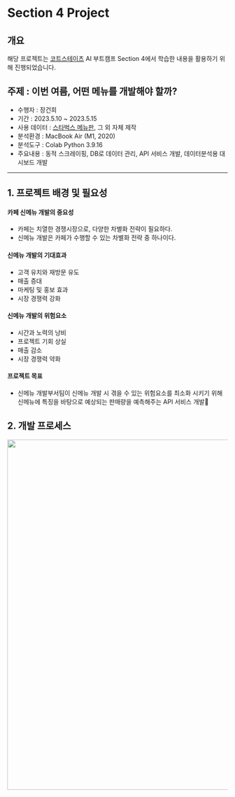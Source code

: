# Section 4 Project

## 개요
해당 프로젝트는 [코트스테이츠](https://github.com/codestates) AI 부트캠프 Section 4에서 학습한 내용을 활용하기 위해 진행되었습니다.

## 주제 : 이번 여름, 어떤 메뉴를 개발해야 할까?
* 수행자 : 장건희
* 기간 : 2023.5.10 ~ 2023.5.15
* 사용 데이터 : [스타벅스 메뉴판](https://www.starbucks.co.kr/menu/drink_list.do), 그 외 자체 제작
* 분석환경 : MacBook Air (M1, 2020)
* 분석도구 : Colab Python 3.9.16
* 주요내용 : 동적 스크레이핑, DB로 데이터 관리, API 서비스 개발, 데이터분석용 대시보드 개발
* * *

## 1. 프로젝트 배경 및 필요성

#### 카페 신메뉴 개발의 중요성
- 카페는 치열한 경쟁시장으로, 다양한 차별화 전략이 필요하다.
- 신메뉴 개발은 카페가 수행할 수 있는 차별화 전략 중 하나이다.

#### 신메뉴 개발의 기대효과
- 고객 유치와 재방문 유도
- 매출 증대
- 마케팅 및 홍보 효과
- 시장 경쟁력 강화

#### 신메뉴 개발의 위험요소
- 시간과 노력의 낭비
- 프로젝트 기회 상실
- 매출 감소
- 시장 경쟁력 약화

#### 프로젝트 목표
- 신메뉴 개발부서팀이 신메뉴 개발 시 겪을 수 있는 위험요소를 최소화 시키기 위해 신메뉴에 특징을 바탕으로 예상되는 판매량을 예측해주는 API 서비스 개발

## 2. 개발 프로세스
<p align="center"><img src = https://i.imgur.com/3fmiSxv.png width="1000" height="800"/> </br>
